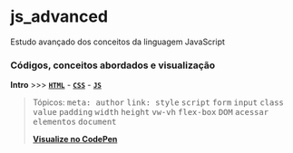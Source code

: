 # js_advanced
Estudo avançado dos conceitos da linguagem JavaScript

### Códigos, conceitos abordados e visualização

**Intro** >>> [<code><b>HTML</code></b>](DOM/Intro/index.html) - [<code><b>CSS</code></b>](DOM/Intro/style.css)  -  [<code><b>JS</code></b>](DOM/Intro/main.js)
> Tópicos: <kbd>meta: author</kbd> <kbd>link: style</kbd> <kbd>script</kbd> <kbd>form</kbd> <kbd>input</kbd> <kbd>class</kbd> <kbd>value</kbd> 
<kbd>padding</kbd> <kbd>width</kbd> <kbd>height</kbd> <kbd>vw-vh</kbd> <kbd>flex-box</kbd> <kbd>DOM</kbd> <kbd>acessar elementos</kbd> <kbd>document</kbd>
>
> [**Visualize no CodePen**](https://codepen.io/luc-gh/pen/rNKGWrv)
